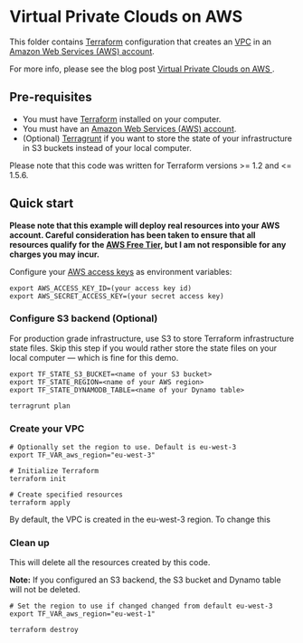 # Virtual Private Clouds on AWS

This folder contains  [Terraform](https://www.terraform.io/) configuration that
creates an [VPC](https://aws.amazon.com/vpc/) in
an [Amazon Web Services (AWS) account](http://aws.amazon.com/).

For more info, please see the blog post [Virtual Private Clouds on AWS ](https://example.com).

## Pre-requisites

* You must have [Terraform](https://www.terraform.io/) installed on your computer.
* You must have an [Amazon Web Services (AWS) account](http://aws.amazon.com/).
* (Optional) [Terragrunt](https://terragrunt.gruntwork.io) if you want to store the state of your
  infrastructure in S3 buckets instead of your local computer.

Please note that this code was written for Terraform versions >= 1.2 and <= 1.5.6.

## Quick start

**Please note that this example will deploy real resources into your AWS account. Careful
consideration has been taken to ensure that all resources qualify for
the [AWS Free Tier](https://aws.amazon.com/free/), but I am not responsible for any charges you may
incur.**

Configure your [AWS access
keys](http://docs.aws.amazon.com/general/latest/gr/aws-sec-cred-types.html#access-keys-and-secret-access-keys)
as environment variables:

```
export AWS_ACCESS_KEY_ID=(your access key id)
export AWS_SECRET_ACCESS_KEY=(your secret access key)
```

### Configure S3 backend (Optional)

For production grade infrastructure, use S3 to store Terraform infrastructure state files. Skip
this step if you would rather store the state files on your local computer — which is fine for
this demo.

```shell
export TF_STATE_S3_BUCKET=<name of your S3 bucket>
export TF_STATE_REGION=<name of your AWS region>
export TF_STATE_DYNAMODB_TABLE=<name of your Dynamo table>

terragrunt plan
```

### Create your VPC

```
# Optionally set the region to use. Default is eu-west-3
export TF_VAR_aws_region="eu-west-3"

# Initialize Terraform
terraform init

# Create specified resources
terraform apply
```

By default, the VPC is created in the eu-west-3 region. To change this

### Clean up

This will delete all the resources created by this code.

**Note:** If you configured an S3 backend, the S3 bucket and Dynamo table will not be deleted.

```
# Set the region to use if changed changed from default eu-west-3
export TF_VAR_aws_region="eu-west-1"

terraform destroy
```
